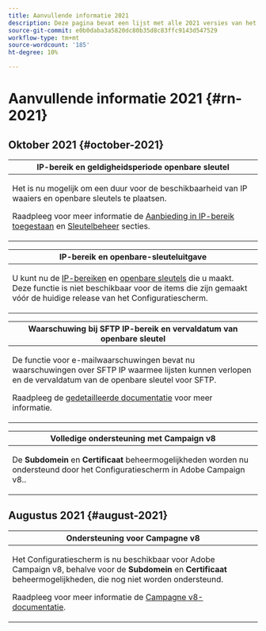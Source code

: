 ```yaml
---
title: Aanvullende informatie 2021
description: Deze pagina bevat een lijst met alle 2021 versies van het Configuratiescherm.
source-git-commit: e0b0daba3a5820dc80b35d8c83ffc9143d547529
workflow-type: tm+mt
source-wordcount: '185'
ht-degree: 10%

---
```


# Aanvullende informatie 2021 {#rn-2021}

## Oktober 2021 {#october-2021}

<table>
<thead>
<tr>
<th><strong>IP-bereik en geldigheidsperiode openbare sleutel</strong><br/></th>
</tr>
</thead>
<tbody>
<tr>
<td>
<p>Het is nu mogelijk om een duur voor de beschikbaarheid van IP waaiers en openbare sleutels te plaatsen. </p><p>Raadpleeg voor meer informatie de <a href="../sftp/using/ip-range-allow-listing.md#adding-ip-addresses-allow-list">Aanbieding in IP-bereik toegestaan</a> en <a href="../sftp/using/key-management.md#installing-ssh-key">Sleutelbeheer</a> secties.</p>
</td>
</tr>
</tbody>
</table>

<table>
<thead>
<tr>
<th><strong>IP-bereik en openbare-sleuteluitgave</strong><br/></th>
</tr>
</thead>
<tbody>
<tr>
<td>
<p>U kunt nu de <a href="../sftp/using/ip-range-allow-listing.md#editing-ip-ranges">IP-bereiken</a> en <a href="../sftp/using/key-management.md#editing-public-keys">openbare sleutels</a> die u maakt. Deze functie is niet beschikbaar voor de items die zijn gemaakt vóór de huidige release van het Configuratiescherm.
</td>
</tr>
</tbody>
</table>

<table>
<thead>
<tr>
<th><strong>Waarschuwing bij SFTP IP-bereik en vervaldatum van openbare sleutel</strong><br/></th>
</tr>
</thead>
<tbody>
<tr>
<td>
<p>De functie voor e-mailwaarschuwingen bevat nu waarschuwingen over SFTP IP waarmee lijsten kunnen verlopen en de vervaldatum van de openbare sleutel voor SFTP.</p><p>Raadpleeg de <a href="../performance-monitoring/using/email-alerting.md">gedetailleerde documentatie</a> voor meer informatie.</p>
</td>
</tr>
</tbody>
</table>

<table>
<thead>
<tr>
<th><strong>Volledige ondersteuning met Campaign v8</strong><br/></th>
</tr>
</thead>
<tbody>
<tr>
<td>
<p>De <strong>Subdomein</strong> en <strong>Certificaat</strong> beheermogelijkheden worden nu ondersteund door het Configuratiescherm in Adobe Campaign v8.</a>.</p>
</td>
</tr>
</tbody>
</table>

## Augustus 2021 {#august-2021}

<table>
<thead>
<tr>
<th><strong>Ondersteuning voor Campagne v8</strong><br/></th>
</tr>
</thead>
<tbody>
<tr>
<td>
<p>Het Configuratiescherm is nu beschikbaar voor Adobe Campaign v8, behalve voor de <strong>Subdomein</strong> en <strong>Certificaat</strong> beheermogelijkheden, die nog niet worden ondersteund.</p><p>Raadpleeg voor meer informatie de <a href="https://experienceleague.adobe.com/docs/campaign/campaign-v8/deploy/self-service.html" target="blank">Campagne v8-documentatie</a>.</p>
</td>
</tr>
</tbody>
</table>
